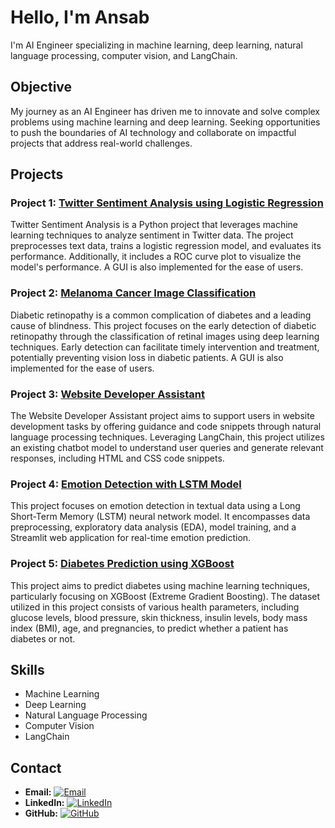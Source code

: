 # Hello, I'm Ansab
 I'm AI Engineer specializing in machine learning, deep learning, natural language processing, computer vision, and LangChain.

## Objective
 My journey as an AI Engineer has driven me to innovate and solve complex problems using machine learning and deep learning. Seeking opportunities to push the boundaries of AI technology and collaborate on 
 impactful projects that address real-world challenges.

## Projects

### Project 1: [Twitter Sentiment Analysis using Logistic Regression](https://github.com/Ansab-Sultan/Sentiment-Analysis/tree/main/Twitter%20Sentiment%20Analysis%20using%20Logistic%20Regression)
 Twitter Sentiment Analysis is a Python project that leverages machine learning techniques to analyze sentiment in Twitter data. The project preprocesses text data, trains a logistic regression model, and evaluates 
 its performance. Additionally, it includes a ROC curve plot to visualize the model's performance. A GUI is also implemented for the ease of users.

### Project 2: [Melanoma Cancer Image Classification](https://github.com/Ansab-Sultan/Image-Classification/tree/main/Melanoma%20Cancer%20Image%20Classification)
 Diabetic retinopathy is a common complication of diabetes and a leading cause of blindness. This project focuses on the early detection of diabetic retinopathy through the classification of retinal images using 
 deep learning techniques. Early detection can facilitate timely intervention and treatment, potentially preventing vision loss in diabetic patients. A GUI is also implemented for the ease of users.

### Project 3: [Website Developer Assistant](https://github.com/Ansab-Sultan/ChatBots/tree/main/Website%20Developer%20Assistant)
 The Website Developer Assistant project aims to support users in website development tasks by offering guidance and code snippets through natural language processing techniques. Leveraging LangChain, this project 
 utilizes an existing chatbot model to understand user queries and generate relevant responses, including HTML and CSS code snippets.

### Project 4: [Emotion Detection with LSTM Model](https://github.com/Ansab-Sultan/Emotion-Analysis)
 This project focuses on emotion detection in textual data using a Long Short-Term Memory (LSTM) neural network model. It encompasses data preprocessing, exploratory data analysis (EDA), model training, and a 
 Streamlit web application for real-time emotion prediction.

### Project 5: [Diabetes Prediction using XGBoost](https://github.com/Ansab-Sultan/Diabetes-Prediction)
 This project aims to predict diabetes using machine learning techniques, particularly focusing on XGBoost (Extreme Gradient Boosting). The dataset utilized in this project consists of various health parameters, 
 including glucose levels, blood pressure, skin thickness, insulin levels, body mass index (BMI), age, and pregnancies, to predict whether a patient has diabetes or not.

## Skills
- Machine Learning
- Deep Learning
- Natural Language Processing
- Computer Vision
- LangChain

## Contact
- **Email:** [![Email](email_icon.png)](mailto:your.email@example.com)
- **LinkedIn:** [![LinkedIn](linkedin_icon.png)](https://www.linkedin.com/in/your-profile/)
- **GitHub:** [![GitHub](github_icon.png)](https://github.com/yourusername)
